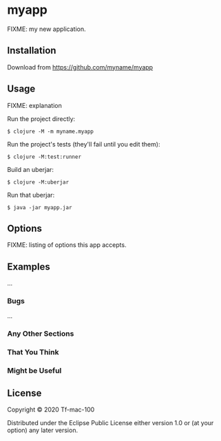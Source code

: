 # myapp

FIXME: my new application.

## Installation

Download from https://github.com/myname/myapp

## Usage

FIXME: explanation

Run the project directly:

    $ clojure -M -m myname.myapp

Run the project's tests (they'll fail until you edit them):

    $ clojure -M:test:runner

Build an uberjar:

    $ clojure -M:uberjar

Run that uberjar:

    $ java -jar myapp.jar

## Options

FIXME: listing of options this app accepts.

## Examples

...

### Bugs

...

### Any Other Sections
### That You Think
### Might be Useful

## License

Copyright © 2020 Tf-mac-100

Distributed under the Eclipse Public License either version 1.0 or (at
your option) any later version.
